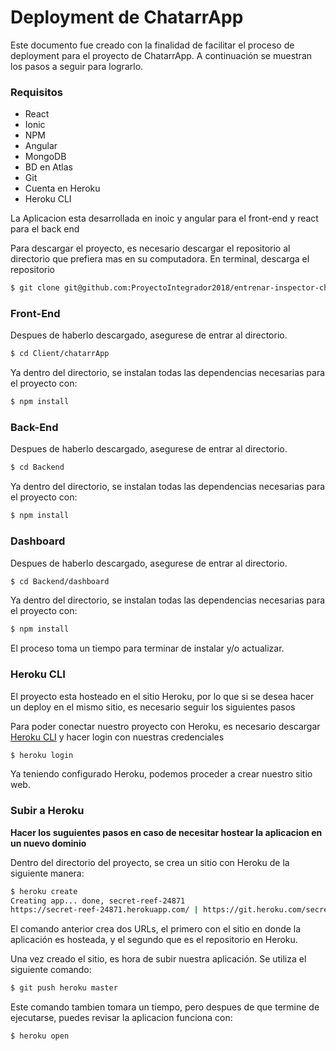 # Deployment de ChatarrApp

Este documento fue creado con la finalidad de facilitar el proceso de deployment para el proyecto de ChatarrApp. A continuación se muestran los pasos a seguir para lograrlo.

### Requisitos

* React
* Ionic
* NPM
* Angular
* MongoDB
* BD en Atlas
* Git
* Cuenta en Heroku
* Heroku CLI

La Aplicacion esta desarrollada en inoic y angular para el front-end y react para el back end

Para descargar el proyecto, es necesario descargar el repositorio al directorio que prefiera mas en su computadora. En terminal, descarga el repositorio
```bash
$ git clone git@github.com:ProyectoIntegrador2018/entrenar-inspector-chatarra
```
### Front-End

Despues de haberlo descargado, asegurese de entrar al directorio.
```bash
$ cd Client/chatarrApp
```

Ya dentro del directorio, se instalan todas las dependencias necesarias para el proyecto con:
```bash
$ npm install
```

### Back-End

Despues de haberlo descargado, asegurese de entrar al directorio.
```bash
$ cd Backend
```

Ya dentro del directorio, se instalan todas las dependencias necesarias para el proyecto con:
```bash
$ npm install
```
### Dashboard

Despues de haberlo descargado, asegurese de entrar al directorio.
```bash
$ cd Backend/dashboard
```

Ya dentro del directorio, se instalan todas las dependencias necesarias para el proyecto con:
```bash
$ npm install
```


El proceso toma un tiempo para terminar de instalar y/o actualizar.


### Heroku CLI

El proyecto esta hosteado en el sitio Heroku, por lo que si se desea hacer un deploy en el mismo sitio, es necesario seguir los siguientes pasos

Para poder conectar nuestro proyecto con Heroku, es necesario descargar [Heroku CLI](https://devcenter.heroku.com/articles/heroku-cli#download-and-install) y hacer login con nuestras credenciales
```bash
$ heroku login
```


Ya teniendo configurado Heroku, podemos proceder a crear nuestro sitio web.

### Subir a Heroku

**Hacer los suguientes pasos en caso de necesitar hostear la aplicacion en un nuevo dominio**

Dentro del directorio del proyecto, se crea un sitio con Heroku de la siguiente manera:
```bash
$ heroku create
Creating app... done, secret-reef-24871
https://secret-reef-24871.herokuapp.com/ | https://git.heroku.com/secret-reef-24871.git
```

El comando anterior crea dos URLs, el primero con el sitio en donde la aplicación es hosteada, y el segundo que es el repositorio en Heroku.

Una vez creado el sitio, es hora de subir nuestra aplicación. Se utiliza el siguiente comando:
```bash
$ git push heroku master
```

Este comando tambien tomara un tiempo, pero despues de que termine de ejecutarse, puedes revisar la aplicacion funciona con:
```bash
$ heroku open
```
